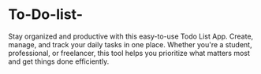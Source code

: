 # To-Do-list-
Stay organized and productive with this easy-to-use Todo List App. Create, manage, and track your daily tasks in one place. Whether you're a student, professional, or freelancer, this tool helps you prioritize what matters most and get things done efficiently.
